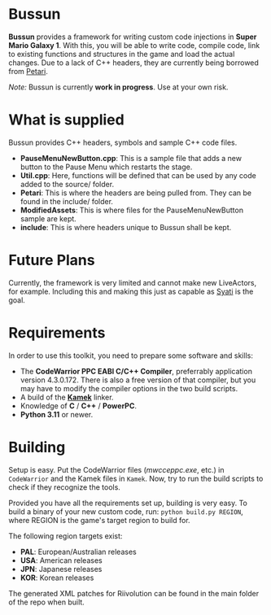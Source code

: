 # Bussun
**Bussun** provides a framework for writing custom code injections in **Super Mario Galaxy 1**. With this, you will be able to write code, compile code, link to existing functions and structures in the game and load the actual changes. Due to a lack of C++ headers, they are currently being borrowed from [Petari](https://github.com/SMGCommunity/Petari).

*Note:* Bussun is currently **work in progress**. Use at your own risk.

# What is supplied
Bussun provides C++ headers, symbols and sample C++ code files.

- **PauseMenuNewButton.cpp**: This is a sample file that adds a new button to the Pause Menu which restarts the stage.
- **Util.cpp**: Here, functions will be defined that can be used by any code added to the source/ folder.
- **Petari**: This is where the headers are being pulled from. They can be found in the include/ folder.
- **ModifiedAssets**: This is where files for the PauseMenuNewButton sample are kept.
- **include**: This is where headers unique to Bussun shall be kept.

# Future Plans
Currently, the framework is very limited and cannot make new LiveActors, for example. Including this and making this just as capable as [Syati](https://github.com/SMGCommunity/Syati) is the goal.

# Requirements
In order to use this toolkit, you need to prepare some software and skills:

- The **CodeWarrior PPC EABI C/C++ Compiler**, preferrably application version 4.3.0.172. There is also a free version of that compiler, but you may have to modify the compiler options in the two build scripts.
- A build of the [**Kamek**](https://github.com/Treeki/Kamek) linker.
- Knowledge of **C** / **C++** / **PowerPC**.
- **Python 3.11** or newer.

# Building
Setup is easy. Put the CodeWarrior files (*mwcceppc.exe*, etc.) in ``CodeWarrior`` and the Kamek files in ``Kamek``. Now, try to run the build scripts to check if they recognize the tools.

Provided you have all the requirements set up, building is very easy. To build a binary of your new custom code, run:
```python build.py REGION```, where REGION is the game's target region to build for.

The following region targets exist:
- **PAL**: European/Australian releases
- **USA**: American releases
- **JPN**: Japanese releases
- **KOR**: Korean releases

The generated XML patches for Riivolution can be found in the main folder of the repo when built.
